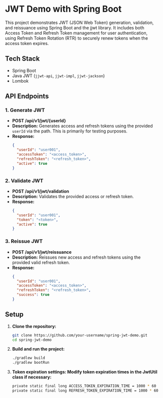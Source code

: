 # JWT Demo with Spring Boot

This project demonstrates JWT (JSON Web Token) generation, validation, and reissuance using Spring Boot and the jjwt library. It includes both Access Token and Refresh Token management for user authentication, using Refresh Token Rotation (RTR) to securely renew tokens when the access token expires.

## Tech Stack
- Spring Boot
- Java JWT (`jjwt-api`, `jjwt-impl`, `jjwt-jackson`)
- Lombok

## API Endpoints

### 1. Generate JWT
- **POST /api/v1/jwt/{userId}**
- **Description:** Generates access and refresh tokens using the provided `userId` via the path. This is primarily for testing purposes.
- **Response:**
    ```json
    {
      "userId": "user001",
      "accessToken": "<access_token>",
      "refreshToken": "<refresh_token>",
      "active": true
    }
    ```

### 2. Validate JWT
- **POST /api/v1/jwt/validation**
- **Description:** Validates the provided access or refresh token.
- **Response:**
    ```json
    {
      "userId": "user001",
      "token": "<token>",
      "active": true
    }
    ```

### 3. Reissue JWT
- **POST /api/v1/jwt/reissuance**
- **Description:** Reissues new access and refresh tokens using the provided valid refresh token.
- **Response:**
    ```json
    {
      "userId": "user001",
      "accessToken": "<access_token>",
      "refreshToken": "<refresh_token>",
      "success": true
    }
    ```
    
## Setup

1. **Clone the repository:**
   ```bash
   git clone https://github.com/your-username/spring-jwt-demo.git
   cd spring-jwt-demo

2. **Build and run the project:**
   ```bash
   ./gradlew build
   ./gradlew bootRun

3. **Token expiration settings: Modify token expiration times in the JwtUtil class if necessary:**
   ```bash
   private static final long ACCESS_TOKEN_EXPIRATION_TIME = 1000 * 60 * 30; // 30 minutes
   private static final long REFRESH_TOKEN_EXPIRATION_TIME = 1000 * 60 * 60 * 24 * 21; // 21 days

